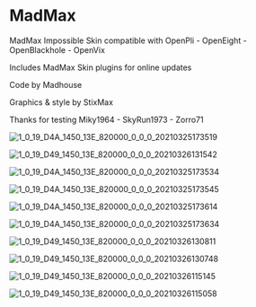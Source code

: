 # MadMax
MadMax Impossible Skin compatible with OpenPli - OpenEight - OpenBlackhole - OpenVix


Includes MadMax Skin plugins for online updates


Code by Madhouse

Graphics & style by StixMax

Thanks for testing
Miky1964 - SkyRun1973 - Zorro71

![1_0_19_D4A_1450_13E_820000_0_0_0_20210325173519](https://user-images.githubusercontent.com/35741027/112509568-e57e5180-8d90-11eb-97b4-1d12875bfb0e.jpg)

![1_0_19_D49_1450_13E_820000_0_0_0_20210326131542](https://user-images.githubusercontent.com/35741027/112630089-6db63280-8e35-11eb-9062-5be4e801f529.jpg)

![1_0_19_D4A_1450_13E_820000_0_0_0_20210325173534](https://user-images.githubusercontent.com/35741027/112509528-dc8d8000-8d90-11eb-8a37-9a2bdf6cca5c.jpg)

![1_0_19_D4A_1450_13E_820000_0_0_0_20210325173545](https://user-images.githubusercontent.com/35741027/112509501-d3041800-8d90-11eb-93f9-c33b1094e70c.jpg)

![1_0_19_D4A_1450_13E_820000_0_0_0_20210325173614](https://user-images.githubusercontent.com/35741027/112509465-c7185600-8d90-11eb-8a4c-e1410b633eca.jpg)

![1_0_19_D4A_1450_13E_820000_0_0_0_20210325173634](https://user-images.githubusercontent.com/35741027/112509368-b1a32c00-8d90-11eb-9bd1-75011a295b92.jpg)

![1_0_19_D49_1450_13E_820000_0_0_0_20210326130811](https://user-images.githubusercontent.com/35741027/112629739-f84a6200-8e34-11eb-8b59-d736ba0d0bc1.jpg)

![1_0_19_D49_1450_13E_820000_0_0_0_20210326130748](https://user-images.githubusercontent.com/35741027/112629765-ff717000-8e34-11eb-8fb4-838c83444780.jpg)

![1_0_19_D49_1450_13E_820000_0_0_0_20210326115145](https://user-images.githubusercontent.com/35741027/112629823-0dbf8c00-8e35-11eb-8d77-505cb3b86e20.jpg)

![1_0_19_D49_1450_13E_820000_0_0_0_20210326115058](https://user-images.githubusercontent.com/35741027/112629841-14e69a00-8e35-11eb-9cc2-8bf7565dcfdd.jpg)



